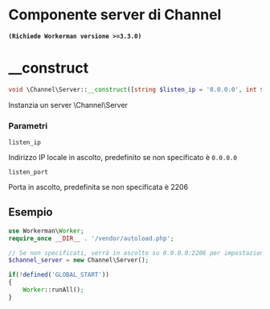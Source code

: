 # Componente server di Channel

**```(Richiede Workerman versione >=3.3.0)```**

# __construct
```php
void \Channel\Server::__construct([string $listen_ip = '0.0.0.0', int $listen_port = 2206])
```

Instanzia un server \Channel\Server

### Parametri
``` listen_ip ```

Indirizzo IP locale in ascolto, predefinito se non specificato è ```0.0.0.0```

``` listen_port ```

Porta in ascolto, predefinita se non specificata è 2206

## Esempio

```php
use Workerman\Worker;
require_once __DIR__ . '/vendor/autoload.php';

// Se non specificati, verrà in ascolto su 0.0.0.0:2206 per impostazione predefinita
$channel_server = new Channel\Server();

if(!defined('GLOBAL_START'))
{
    Worker::runAll();
}
```
